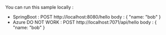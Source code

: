 You can run this sample locally :
 * SpringBoot : POST http://localhost:8080/hello       body : { "name: "bob" }
 * Azure  DO NOT WORK     : POST http://localhost:7071/api/hello   body : { "name: "bob" }

